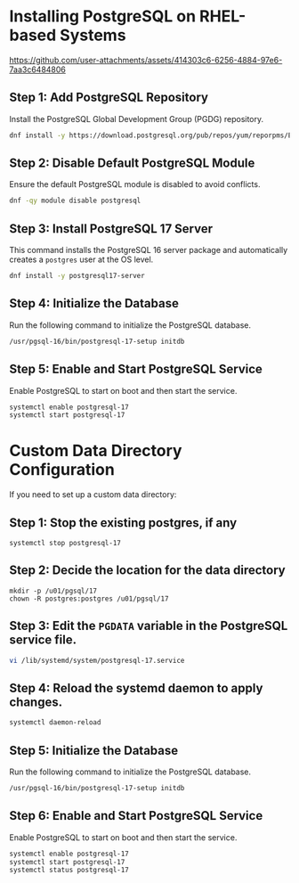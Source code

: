 # Installing PostgreSQL on RHEL-based Systems

https://github.com/user-attachments/assets/414303c6-6256-4884-97e6-7aa3c6484806

## Step 1: Add PostgreSQL Repository
Install the PostgreSQL Global Development Group (PGDG) repository.
```sh
dnf install -y https://download.postgresql.org/pub/repos/yum/reporpms/EL-9-x86_64/pgdg-redhat-repo-latest.noarch.rpm
```

## Step 2: Disable Default PostgreSQL Module
Ensure the default PostgreSQL module is disabled to avoid conflicts.
```sh
dnf -qy module disable postgresql
```

## Step 3: Install PostgreSQL 17 Server
This command installs the PostgreSQL 16 server package and automatically creates a `postgres` user at the OS level.
```sh
dnf install -y postgresql17-server
```

## Step 4: Initialize the Database
Run the following command to initialize the PostgreSQL database.
```sh
/usr/pgsql-16/bin/postgresql-17-setup initdb
```

## Step 5: Enable and Start PostgreSQL Service
Enable PostgreSQL to start on boot and then start the service.
```sh
systemctl enable postgresql-17
systemctl start postgresql-17
```

# Custom Data Directory Configuration
If you need to set up a custom data directory:
## Step 1: Stop the existing postgres, if any
```
systemctl stop postgresql-17
```
## Step 2: Decide the location for the data directory
```
mkdir -p /u01/pgsql/17
chown -R postgres:postgres /u01/pgsql/17
```

## Step 3: Edit the `PGDATA` variable in the PostgreSQL service file.
```sh
vi /lib/systemd/system/postgresql-17.service
```

## Step 4: Reload the systemd daemon to apply changes.
```sh
systemctl daemon-reload
```

## Step 5: Initialize the Database
Run the following command to initialize the PostgreSQL database.
```sh
/usr/pgsql-16/bin/postgresql-17-setup initdb
```

## Step 6: Enable and Start PostgreSQL Service
Enable PostgreSQL to start on boot and then start the service.
```sh
systemctl enable postgresql-17
systemctl start postgresql-17
systemctl status postgresql-17
```
